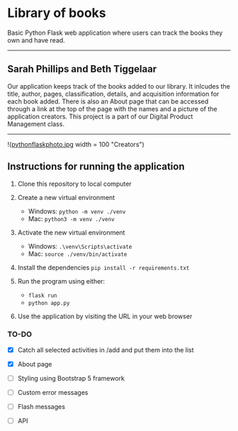 # Library of books

Basic Python Flask web application where users can track the books they own and have read. 

---

## Sarah Phillips and Beth Tiggelaar

Our application keeps track of the books added to our library. It inlcudes the title, author, pages, classification, details, and acquisition information for each book added. There is also an About page that can be accessed through a link at the top of the page with the names and a picture of the application creators. This project is a part of our Digital Product Management class. 

---

!([pythonflaskphoto.jpg](https://github.com/sphillips23/test2/blob/2f94e94f5ba2ad08558ea8e41714e420641e9f7a/pythonflaskphoto.jpg) width = 100 "Creators")

## Instructions for running the application

1. Clone this repository to local computer

2. Create a new virtual environment

   - Windows: `python -m venv ./venv`
   - Mac: `python3 -m venv ./venv`

3. Activate the new virtual environment

   - Windows: `.\venv\Scripts\activate`
   - Mac: `source ./venv/bin/activate`

4. Install the dependencies `pip install -r requirements.txt`

5. Run the program using either:

   - `flask run`
   - `python app.py`

6. Use the application by visiting the URL in your web browser


### TO-DO

- [x] Catch all selected activities in /add and put them into the list
- [x] About page
- [ ] Styling using Bootstrap 5 framework
- [ ] Custom error messages
- [ ] Flash messages
- [ ] API



